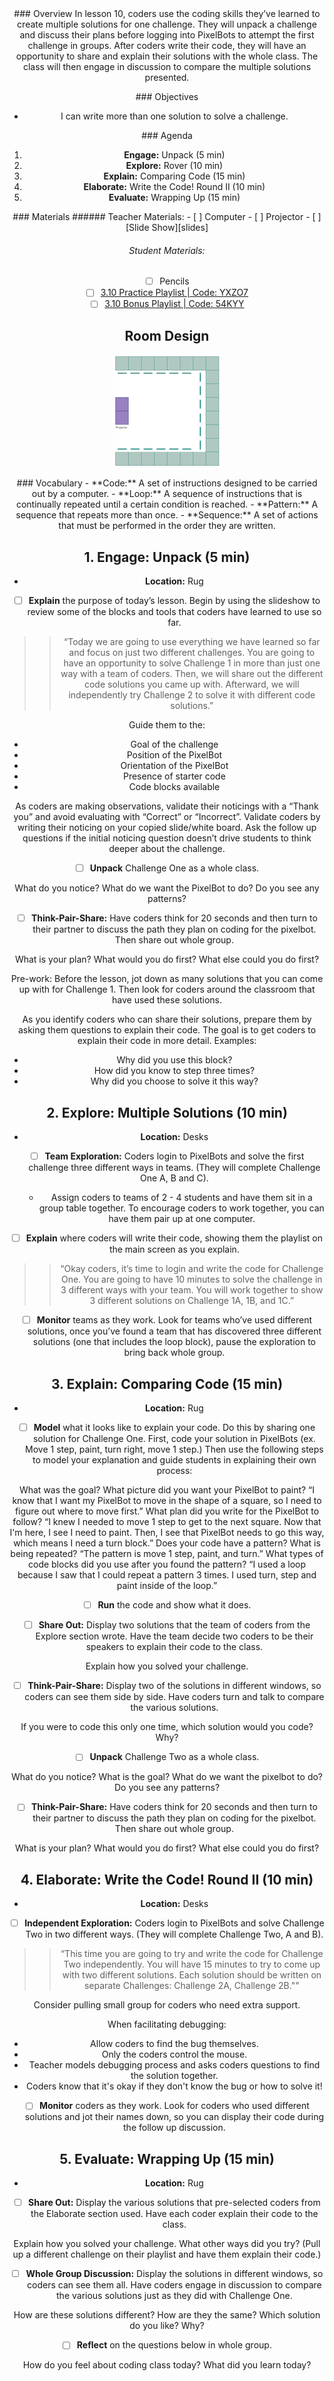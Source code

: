 <header class='header' title='Multiple Solutions ' subtitle='Lesson 3.10'/>

<notable>
<iconp src='/icons/activity.png'>### Overview</iconp>
In lesson 10, coders use the coding skills they’ve learned to create multiple solutions for one challenge. They will unpack a challenge and discuss their plans before logging into PixelBots to attempt the first challenge in groups. After coders write their code, they will have an opportunity to share and explain their solutions with the whole class. The class will then engage in discussion to compare the multiple solutions presented.

<iconp src='/icons/objectives.png'>### Objectives</iconp>
- I can write more than one solution to solve a challenge.

<iconp src='/icons/agenda.png'>### Agenda</iconp>
1. **Engage:** Unpack (5 min)
1. **Explore:** Rover (10 min)
1. **Explain:** Comparing Code (15 min)
1. **Elaborate:** Write the Code! Round II (10 min)
1. **Evaluate:** Wrapping Up (15 min)

<note>
<iconp src='/icons/materials.png'>### Materials</iconp>
###### Teacher Materials:
- [ ] Computer
- [ ] Projector
- [ ] [Slide Show][slides]

###### Student Materials:
- [ ] Pencils
- [ ] [3.10 Practice Playlist | Code: YXZO7][playlist1]
- [ ] [3.10 Bonus Playlist | Code: 54KYY][playlist2]
</note>

## Room Design
![room](/images/layout-online.png)

<note>
<iconp src='/icons/vocab.png'>### Vocabulary</iconp>
- **Code:** A set of instructions designed to be carried out by a computer.
- **Loop:** A sequence of instructions that is continually repeated until a certain condition is reached.
- **Pattern:** A sequence that repeats more than once.
- **Sequence:** A set of actions that must be performed in the order they are written.
</note>

<pagebreak/>

## 1. Engage: Unpack (5 min)
- **Location:** Rug

- [ ] **Explain** the purpose of today’s lesson. Begin by using the slideshow to review some of the blocks and tools that coders have learned to use so far.
>>“Today we are going to use everything we have learned so far and focus on just two different challenges. You are going to have an opportunity to solve Challenge 1 in more than just one way with a team of coders. Then, we will share out the different code solutions you came up with. Afterward, we will independently try Challenge 2 to solve it with different code solutions.”

<note type='tip'>
Guide them to the:

- Goal of the challenge
- Position of the PixelBot
- Orientation of the PixelBot
- Presence of starter code
- Code blocks available

As coders are making observations, validate their noticings with a “Thank you” and avoid evaluating with “Correct” or “Incorrect”. Validate coders by writing their noticing on your copied slide/white board. Ask the follow up questions if the initial noticing question doesn’t drive students to think deeper about the challenge.
</note>

- [ ] **Unpack** Challenge One as a whole class.

<iconp type='question'>What do you notice?</iconp>
<iconp type='question'>What do we want the PixelBot to do?</iconp>
<iconp type='question'>Do you see any patterns?</iconp>
<br/>


- [ ] **Think-Pair-Share:** Have coders think for 20 seconds and then turn to their partner to discuss the path they plan on coding for the pixelbot. Then share out whole group.

<iconp type='question'>What is your plan?</iconp>
<iconp type='question'>What would you do first? What else could you do first?</iconp>

<note type='tip'>
Pre-work: Before the lesson, jot down as many solutions that you can come up with for Challenge 1. Then look for coders around the classroom that have used these solutions.

As you identify coders who can share their solutions, prepare them by asking them questions to explain their code. The goal is to get coders to explain their code in more detail.
Examples:
- Why did you use this block?
- How did you know to step three times?
- Why did you choose to solve it this way?
</note>

## 2. Explore: Multiple Solutions (10 min)
- **Location:** Desks
- [ ] **Team Exploration:** Coders login to PixelBots and solve the first challenge three different ways in teams. (They will complete Challenge One A, B and C).
  - Assign coders to teams of 2 - 4 students and have them sit in a group table together. To encourage coders to work together, you can have them pair up at one computer.

- [ ] **Explain** where coders will write their code, showing them the playlist on the main screen as you explain.
>>“Okay coders, it’s time to login and write the code for Challenge One. You are going to have 10 minutes to solve the challenge in 3 different ways with your team. You will work together to show 3 different solutions on Challenge 1A, 1B, and 1C.”

- [ ] **Monitor** teams as they work. Look for teams who’ve used different solutions, once you’ve found a team that has discovered three different solutions (one that includes the loop block), pause the exploration to bring back whole group.

## 3. Explain: Comparing Code (15 min)
- **Location:** Rug
- [ ] **Model** what it looks like to explain your code. Do this by sharing one solution for Challenge One. First, code your solution in PixelBots (ex. Move 1 step, paint, turn right, move 1 step.) Then use the following steps to model your explanation and guide students in explaining their own process:

<iconp type='question'>What was the goal? What picture did you want your PixelBot to paint?</iconp>
<iconp type='answer'>“I know that I want my PixelBot to move in the shape of a square, so I need to figure out where to move first.”</iconp>
<iconp type='question'>What plan did you write for the PixelBot to follow?</iconp>
<iconp type='answer'>“I knew I needed to move 1 step to get to the next square. Now that I'm here, I see I need to paint. Then, I see that PixelBot needs to go this way, which means I need a turn block.”</iconp>
<iconp type='question'>Does your code have a pattern? What is being repeated?</iconp>
<iconp type='answer'>“The pattern is move 1 step, paint, and turn.”</iconp>
<iconp type='question'>What types of code blocks did you use after you found the pattern?</iconp>
<iconp type='answer'>“I used a loop because I saw that I could repeat a pattern 3 times. I used turn, step and paint inside of the loop.”</iconp>
<br/>

- [ ] **Run** the code and show what it does.

- [ ] **Share Out:** Display two solutions that the team of coders from the Explore section wrote. Have the team decide two coders to be their speakers to explain their code to the class.

<iconp type='question'>Explain how you solved your challenge.</iconp>
<br/>

- [ ] **Think-Pair-Share:** Display two of the solutions in different windows, so coders can see them side by side. Have coders turn and talk to compare the various solutions.

<iconp type='question'>If you were to code this only one time, which solution would you code? Why?</iconp>
<br/>

- [ ] **Unpack** Challenge Two as a whole class.

<iconp type='question'>What do you notice?</iconp>
<iconp type='question'>What is the goal?</iconp>
<iconp type='question'>What do we want the pixelbot to do?</iconp>
<iconp type='question'>Do you see any patterns?</iconp>
<br/>

- [ ] **Think-Pair-Share:** Have coders think for 20 seconds and then turn to their partner to discuss the path they plan on coding for the pixelbot. Then share out whole group.

<iconp type='question'>What is your plan?</iconp>
<iconp type='question'>What would you do first? What else could you do first?</iconp>

## 4. Elaborate: Write the Code! Round II (10 min)
- **Location:** Desks
- [ ] **Independent Exploration:** Coders login to PixelBots and solve Challenge Two in two different ways. (They will complete Challenge Two, A and B).
>>“This time you are going to try and write the code for Challenge Two independently. You will have 15 minutes to try to come up with two different solutions. Each solution should be written on separate Challenges: Challenge 2A, Challenge 2B.""

<note type='tip'>
Consider pulling small group for coders who need extra support.

When facilitating debugging:
- Allow coders to find the bug themselves.
- Only the coders control the mouse.
- Teacher models debugging process and asks coders questions to find the solution together.
- Coders know that it's okay if they don't know the bug or how to solve it!
</note>

- [ ] **Monitor** coders as they work. Look for coders who used different solutions and jot their names down, so you can display their code during the follow up discussion.

## 5. Evaluate: Wrapping Up (15 min)
- **Location:** Rug
- [ ] **Share Out:** Display the various solutions that pre-selected coders from the Elaborate section used. Have each coder explain their code to the class.

<iconp type='question'>Explain how you solved your challenge.</iconp>
<iconp type='question'>What other ways did you try? (Pull up a different challenge on their playlist and have them explain their code.)</iconp>
<br/>

- [ ] **Whole Group Discussion:** Display the solutions in different windows, so coders can see them all. Have coders engage in discussion to compare the various solutions just as they did with Challenge One.

<iconp type='question'>How are these solutions different?</iconp>
<iconp type='question'>How are they the same?</iconp>
<iconp type='question'>Which solution do you like? Why?</iconp>
<br/>

- [ ] **Reflect** on the questions below in whole group.

<iconp type='question'>How do you feel about coding class today?</iconp>
<iconp type='question'>What did you learn today?</iconp>


</notable>

[slides]: https://docs.google.com/presentation/d/1iLNO6gL0TCJt55yCpcY7ldjbAKABvD1a7UukDN1ekAs/edit?usp=sharing
[playlist1]: http://www.pixelbots.io/YXZO7
[playlist2]: http://www.pixelbots.io/54KYY
